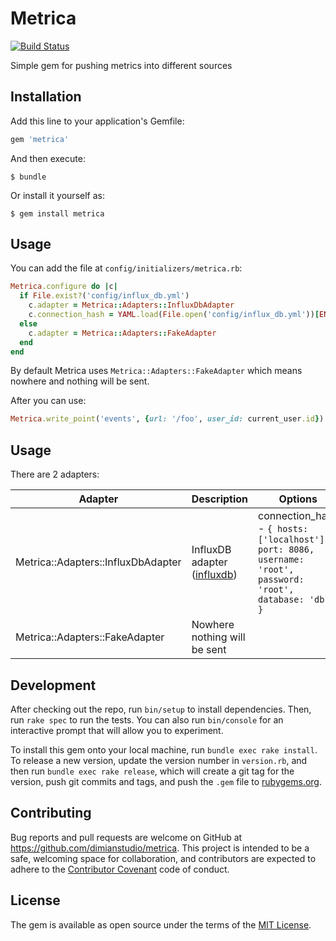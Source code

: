 # Metrica

[![Build Status](https://travis-ci.org/dimianstudio/metrica.svg?branch=master)](https://travis-ci.org/dimianstudio/metrica)

Simple gem for pushing metrics into different sources

## Installation

Add this line to your application's Gemfile:

```ruby
gem 'metrica'
```

And then execute:

    $ bundle

Or install it yourself as:

    $ gem install metrica

## Usage

You can add the file at `config/initializers/metrica.rb`:

``` ruby
Metrica.configure do |c|
  if File.exist?('config/influx_db.yml')
    c.adapter = Metrica::Adapters::InfluxDbAdapter
    c.connection_hash = YAML.load(File.open('config/influx_db.yml'))[ENV].symbolize_keys
  else
    c.adapter = Metrica::Adapters::FakeAdapter
  end
end
```

By default Metrica uses `Metrica::Adapters::FakeAdapter` which means nowhere and nothing will be sent.

After you can use:

``` ruby
Metrica.write_point('events', {url: '/foo', user_id: current_user.id})
```

## Usage

There are 2 adapters:

| Adapter | Description | Options  |
|---|---|---|
| Metrica::Adapters::InfluxDbAdapter | InfluxDB adapter ([influxdb](https://github.com/influxdata/influxdb-ruby)) | connection_hash - ```{ hosts: ['localhost'], port: 8086, username: 'root', password: 'root', database: 'db' }``` |
| Metrica::Adapters::FakeAdapter | Nowhere nothing will be sent | |


## Development

After checking out the repo, run `bin/setup` to install dependencies. Then, run `rake spec` to run the tests. You can also run `bin/console` for an interactive prompt that will allow you to experiment.

To install this gem onto your local machine, run `bundle exec rake install`. To release a new version, update the version number in `version.rb`, and then run `bundle exec rake release`, which will create a git tag for the version, push git commits and tags, and push the `.gem` file to [rubygems.org](https://rubygems.org).

## Contributing

Bug reports and pull requests are welcome on GitHub at https://github.com/dimianstudio/metrica. This project is intended to be a safe, welcoming space for collaboration, and contributors are expected to adhere to the [Contributor Covenant](http://contributor-covenant.org) code of conduct.

## License

The gem is available as open source under the terms of the [MIT License](http://opensource.org/licenses/MIT).
